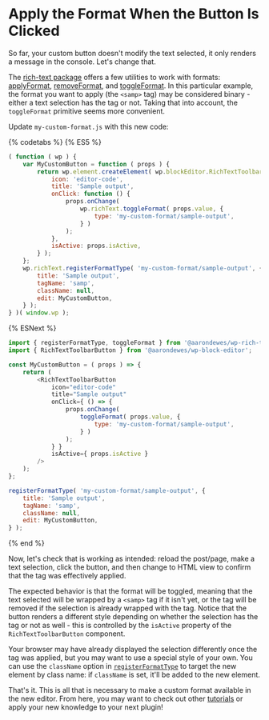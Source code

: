 # Apply the Format When the Button Is Clicked

So far, your custom button doesn't modify the text selected, it only renders a message in the console. Let's change that.

The [rich-text package](/packages/rich-text/README.md) offers a few utilities to work with formats: [applyFormat](/packages/rich-text/README.md#applyFormat), [removeFormat](/packages/rich-text/README.md#removeFormat), and [toggleFormat](/packages/rich-text/README.md#toggleFormat). In this particular example, the format you want to apply (the `<samp>` tag) may be considered binary - either a text selection has the tag or not. Taking that into account, the `toggleFormat` primitive seems more convenient.

Update `my-custom-format.js` with this new code:

{% codetabs %}
{% ES5 %}

```js
( function ( wp ) {
	var MyCustomButton = function ( props ) {
		return wp.element.createElement( wp.blockEditor.RichTextToolbarButton, {
			icon: 'editor-code',
			title: 'Sample output',
			onClick: function () {
				props.onChange(
					wp.richText.toggleFormat( props.value, {
						type: 'my-custom-format/sample-output',
					} )
				);
			},
			isActive: props.isActive,
		} );
	};
	wp.richText.registerFormatType( 'my-custom-format/sample-output', {
		title: 'Sample output',
		tagName: 'samp',
		className: null,
		edit: MyCustomButton,
	} );
} )( window.wp );
```

{% ESNext %}

```js
import { registerFormatType, toggleFormat } from '@aarondewes/wp-rich-text';
import { RichTextToolbarButton } from '@aarondewes/wp-block-editor';

const MyCustomButton = ( props ) => {
	return (
		<RichTextToolbarButton
			icon="editor-code"
			title="Sample output"
			onClick={ () => {
				props.onChange(
					toggleFormat( props.value, {
						type: 'my-custom-format/sample-output',
					} )
				);
			} }
			isActive={ props.isActive }
		/>
	);
};

registerFormatType( 'my-custom-format/sample-output', {
	title: 'Sample output',
	tagName: 'samp',
	className: null,
	edit: MyCustomButton,
} );
```

{% end %}

Now, let's check that is working as intended: reload the post/page, make a text selection, click the button, and then change to HTML view to confirm that the tag was effectively applied.

The expected behavior is that the format will be toggled, meaning that the text selected will be wrapped by a `<samp>` tag if it isn't yet, or the tag will be removed if the selection is already wrapped with the tag. Notice that the button renders a different style depending on whether the selection has the tag or not as well - this is controlled by the `isActive` property of the `RichTextToolbarButton` component.

Your browser may have already displayed the selection differently once the tag was applied, but you may want to use a special style of your own. You can use the `className` option in [`registerFormatType`](/packages/rich-text/README.md#registerFormatType) to target the new element by class name: if `className` is set, it'll be added to the new element.

That's it. This is all that is necessary to make a custom format available in the new editor. From here, you may want to check out other [tutorials](/docs/getting-started/tutorials/) or apply your new knowledge to your next plugin!
